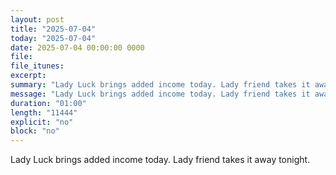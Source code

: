 ```yaml
---
layout: post
title: "2025-07-04"
today: "2025-07-04"
date: 2025-07-04 00:00:00 0000
file:
file_itunes:
excerpt:
summary: "Lady Luck brings added income today. Lady friend takes it away tonight."
message: "Lady Luck brings added income today. Lady friend takes it away tonight."
duration: "01:00"
length: "11444"
explicit: "no"
block: "no"
---
```

Lady Luck brings added income today. Lady friend takes it away tonight.

